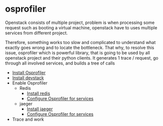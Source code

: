 # osprofiler
Openstack consists of multiple project, problem is when processing some request such as booting a virtual machine, openstack have to uses multiple services from different project. 

Therefore, something works too slow and complicated to understand what exactly goes wrong and to locate the bottleneck. That why, to resolve this issue, osprofiler which is powerful library, that is going to be used by all openstack project and their python clients. It generates 1 trace / request, go through all involved services, and builds a tree of calls 

* [Install Osprofiler](/setup.md)
* [Install devstack](/devstack.md)
* Enable Osprofiler
  * Redis
    * [Install redis](/redis.md)
    * [Configure Osprofiler for services](/redis-config-os.md)
  * jaeger
    * [Install jaeger](/jaeger.md)
    * [Configure Osprofiler for services](/jaeger-config-os.md)
* Trace and work